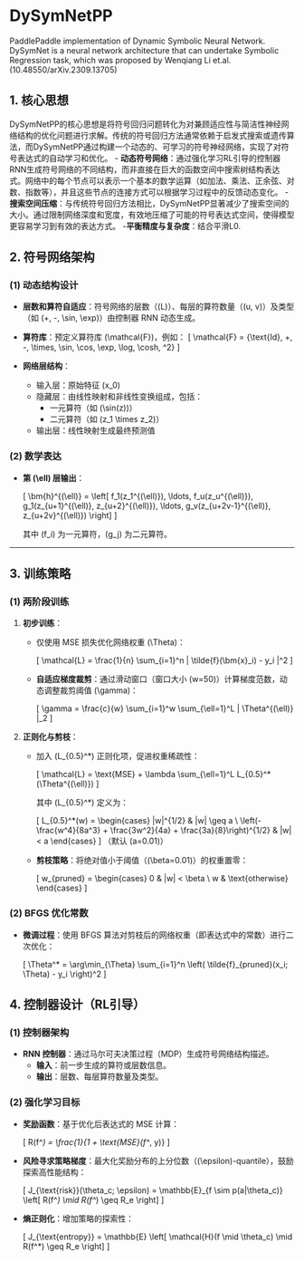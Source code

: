 # DySymNetPP
PaddlePaddle implementation of Dynamic Symbolic Neural Network. DySymNet is a neural network architecture that can undertake Symbolic Regression task, which was proposed by Wenqiang Li et.al.  (10.48550/arXiv.2309.13705)
## 1. 核心思想
DySymNetPP的核心思想是将符号回归问题转化为对兼顾适应性与简洁性神经网络结构的优化问题进行求解。传统的符号回归方法通常依赖于启发式搜索或遗传算法，而DySymNetPP通过构建一个动态的、可学习的符号神经网络，实现了对符号表达式的自动学习和优化。
    - **动态符号网络**：通过强化学习RL引导的控制器RNN生成符号网络的不同结构，而非直接在巨大的函数空间中搜索树结构表达式。网络中的每个节点可以表示一个基本的数学运算（如加法、乘法、正余弦、对数、指数等），并且这些节点的连接方式可以根据学习过程中的反馈动态变化。
    -**搜索空间压缩**：与传统符号回归方法相比，DySymNetPP显著减少了搜索空间的大小。通过限制网络深度和宽度，有效地压缩了可能的符号表达式空间，使得模型更容易学习到有效的表达方式。
    -**平衡精度与复杂度**：结合平滑L0.

## 2. 符号网络架构

### (1) 动态结构设计

- **层数和算符自适应**：符号网络的层数（\(L\)）、每层的算符数量（\(u, v\)）及类型（如 \(+, -, \sin, \exp\)）由控制器 RNN 动态生成。
  
- **算符库**：预定义算符库 \(\mathcal{F}\)，例如：
  \[
  \mathcal{F} = \{\text{Id}, +, -, \times, \sin, \cos, \exp, \log, \cosh, ^2\}
  \]

- **网络层结构**：
  - 输入层：原始特征 \(x_0\)
  - 隐藏层：由线性映射和非线性变换组成，包括：
    - 一元算符（如 \(\sin(z)\)）
    - 二元算符（如 \(z_1 \times z_2\)）
  - 输出层：线性映射生成最终预测值
### (2) 数学表达

- **第 \(\ell\) 层输出**：
  
  \[
  \bm{h}^{(\ell)} = \left[ f_1(z_1^{(\ell)}), \ldots, f_u(z_u^{(\ell)}), g_1(z_{u+1}^{(\ell)}, z_{u+2}^{(\ell)}), \ldots, g_v(z_{u+2v-1}^{(\ell)}, z_{u+2v}^{(\ell)}) \right]
  \]
  
  其中 \(f_i\) 为一元算符，\(g_j\) 为二元算符。

---

## 3. 训练策略

### (1) 两阶段训练

1. **初步训练**：
   - 仅使用 MSE 损失优化网络权重 \(\Theta\)：
     
     \[
     \mathcal{L} = \frac{1}{n} \sum_{i=1}^n \| \tilde{f}(\bm{x}_i) - y_i \|^2
     \]
   
   - **自适应梯度裁剪**：通过滑动窗口（窗口大小 \(w=50\)）计算梯度范数，动态调整裁剪阈值 \(\gamma\)：
     
     \[
     \gamma = \frac{c}{w} \sum_{i=1}^w \sum_{\ell=1}^L \| \Theta^{(\ell)} \|_2
     \]
2. **正则化与剪枝**：
   - 加入 \(L_{0.5}^*\) 正则化项，促进权重稀疏性：
     
     \[
     \mathcal{L} = \text{MSE} + \lambda \sum_{\ell=1}^L L_{0.5}^*(\Theta^{(\ell)})
     \]
     
     其中 \(L_{0.5}^*\) 定义为：
     
     \[
     L_{0.5}^*(w) = \begin{cases}
       |w|^{1/2} & |w| \geq a \\
       \left(-\frac{w^4}{8a^3} + \frac{3w^2}{4a} + \frac{3a}{8}\right)^{1/2} & |w| < a
     \end{cases}
     \]
     （默认 \(a=0.01\)）

   - **剪枝策略**：将绝对值小于阈值（\(\beta=0.01\)）的权重置零：
     
     \[
     w_{pruned} = \begin{cases}
       0 & |w| < \beta \\
       w & \text{otherwise}
     \end{cases}
     \]

### (2) BFGS 优化常数
- **微调过程**：使用 BFGS 算法对剪枝后的网络权重（即表达式中的常数）进行二次优化：
  
  \[
  \Theta^* = \arg\min_{\Theta} \sum_{i=1}^n \left( \tilde{f}_{pruned}(x_i; \Theta) - y_i \right)^2
  \]
 ## 4. 控制器设计（RL引导）

### (1) 控制器架构

- **RNN 控制器**：通过马尔可夫决策过程（MDP）生成符号网络结构描述。
  - **输入**：前一步生成的算符或层数信息。
  - **输出**：层数、每层算符数量及类型。

### (2) 强化学习目标

- **奖励函数**：基于优化后表达式的 MSE 计算：
  
  \[
  R(f^*) = \frac{1}{1 + \text{MSE}(f^*, y)}
  \]

- **风险寻求策略梯度**：最大化奖励分布的上分位数（\(\epsilon\)-quantile），鼓励探索高性能结构：
  
  \[
  J_{\text{risk}}(\theta_c; \epsilon) = \mathbb{E}_{f \sim p(a|\theta_c)} \left[ R(f^*) \mid R(f^*) \geq R_e \right]
  \]

- **熵正则化**：增加策略的探索性：
  
  \[
  J_{\text{entropy}} = \mathbb{E} \left[ \mathcal{H}(f \mid \theta_c) \mid R(f^*) \geq R_e \right]
  \]
  